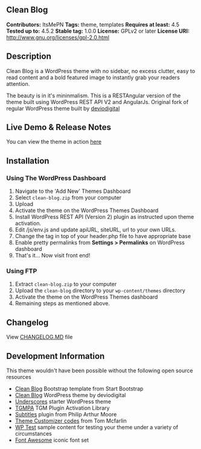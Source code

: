 Clean Blog
---
**Contributors:** ItsMePN
**Tags:** theme, templates
**Requires at least:** 4.5
**Tested up to:** 4.5.2
**Stable tag:** 1.0.0
**License:** GPLv2 or later
**License URI:** http://www.gnu.org/licenses/gpl-2.0.html



## Description

Clean Blog is a WordPress theme with no sidebar, no excess clutter, easy to read content and a bold featured image to instantly grab your readers attention.

The beauty is in it's mininmalism. This is a RESTAngular version of the theme built using WordPress REST API V2 and AngularJs. Original fork of regular WordPress theme built by [deviodigital](https://github.com/deviodigital/cleanblog)


## Live Demo &amp; Release Notes

You can view the theme in action [here](http://prasadnevase.com)


## Installation

### Using The WordPress Dashboard

1. Navigate to the 'Add New' Themes Dashboard
1. Select `clean-blog.zip` from your computer
1. Upload
1. Activate the theme on the WordPress Themes Dashboard
1. Install WordPress REST API (Version 2) plugin as instructed upon theme activation.
1. Edit /js/env.js and update apiURL, siteURL, url to your own URLs.
1. Change the <base> tag in top of your header.php file to have appropriate base
1. Enable pretty permalinks from **Settings > Permalinks** on WordPress dashboard
1. That's it... Now visit front end!

### Using FTP

1. Extract `clean-blog.zip` to your computer
1. Upload the `clean-blog` directory to your `wp-content/themes` directory
1. Activate the theme on the WordPress Themes dashboard
1. Remaining steps as mentioned above.

## Changelog

View [CHANGELOG.MD](https://github.com/ItsMePN/cleanblog/blob/master/CHANGELOG.md) file

## Development Information

This theme wouldn't have been possible without the following open source resources

* [Clean Blog](http://startbootstrap.com/template-overviews/clean-blog/) Bootstrap template from Start Bootstrap
* [Clean Blog](https://github.com/deviodigital/cleanblog) WordPress theme by deviodigital
* [Underscores](http://underscores.me/) starter WordPress theme
* [TGMPA](http://tgmpluginactivation.com/) TGM Plugin Activation Library
* [Subtitles](https://wordpress.org/plugins/subtitles/) plugin from Philip Arthur Moore
* [Theme Customizer codes](https://github.com/tommcfarlin/theme-customizer-example) from Tom Mcfarlin
* [WP Test](http://www.wptest.io/) sample content for testing your theme under a variety of circumstances
* [Font Awesome](http://www.fontawesome.io/) iconic font set
